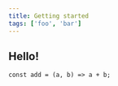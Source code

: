 ```yaml
---
title: Getting started
tags: ['foo', 'bar']
---
```


## Hello!

```js{1}[add.js]
const add = (a, b) => a + b;
```
